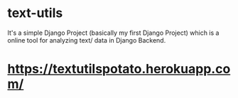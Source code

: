 # text-utils
It's a simple Django Project (basically my first Django Project) which is a online tool for analyzing text/ data in Django Backend. 

# https://textutilspotato.herokuapp.com/
